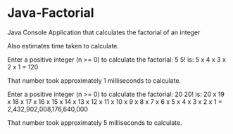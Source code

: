 # Java-Factorial
Java Console Application that calculates the factorial of an integer

Also estimates time taken to calculate. 


Enter a positive integer (n >= 0) to calculate the factorial: 5
5! is: 
5 x 4 x 3 x 2 x 1 = 120

That number took approximately 1 milliseconds to calculate.

Enter a positive integer (n >= 0) to calculate the factorial: 20
20! is: 
20 x 19 x 18 x 17 x 16 x 15 x 14 x 13 x 12 x 11 x 10 x 9 x 8 x 7 x 6 x 5 x 4 x 3 x 2 x 1 = 2,432,902,008,176,640,000

That number took approximately 5 milliseconds to calculate.
